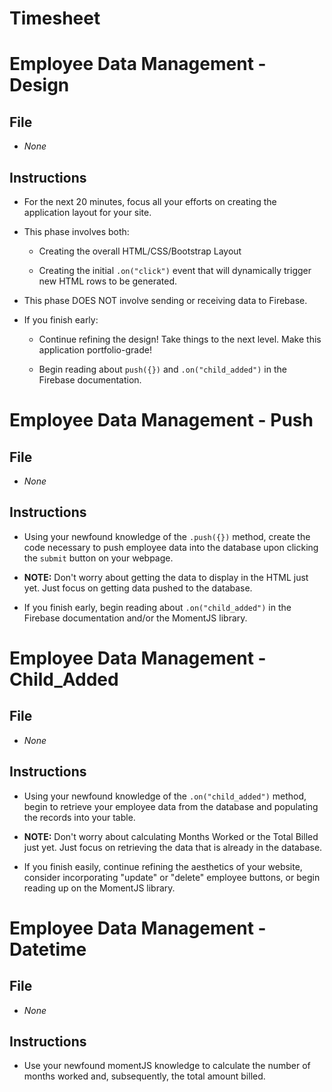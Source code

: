 # Timesheet
# Employee Data Management - Design

## File

* *None*

## Instructions

* For the next 20 minutes, focus all your efforts on creating the application layout for your site.

* This phase involves both:

  * Creating the overall HTML/CSS/Bootstrap Layout

  * Creating the initial `.on("click")` event that will dynamically trigger new HTML rows to be generated.

* This phase DOES NOT involve sending or receiving data to Firebase.

* If you finish early:

  * Continue refining the design! Take things to the next level. Make this application portfolio-grade!

  * Begin reading about `push({})` and `.on("child_added")` in the Firebase documentation.

# Employee Data Management - Push

## File

* *None*

## Instructions

* Using your newfound knowledge of the `.push({})` method, create the code necessary to push employee data into the database upon clicking the `submit` button on your webpage.

* **NOTE:** Don't worry about getting the data to display in the HTML just yet. Just focus on getting data pushed to the database.

* If you finish early, begin reading about `.on("child_added")` in the Firebase documentation and/or the MomentJS library.

# Employee Data Management - Child_Added

## File

* *None*

## Instructions

* Using your newfound knowledge of the `.on("child_added")` method, begin to retrieve your employee data from the database and populating the records into your table.

* **NOTE:** Don't worry about calculating Months Worked or the Total Billed just yet. Just focus on retrieving the data that is already in the database.

* If you finish easily, continue refining the aesthetics of your website, consider incorporating "update" or "delete" employee buttons, or begin reading up on the MomentJS library.
# Employee Data Management - Datetime

## File

* *None*

## Instructions

* Use your newfound momentJS knowledge to calculate the number of months worked and, subsequently, the total amount billed.
